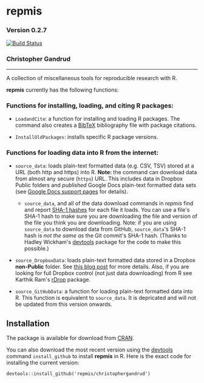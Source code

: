 repmis
===

### Version 0.2.7

[![Build Status](https://travis-ci.org/christophergandrud/repmis.png)](https://travis-ci.org/christophergandrud/repmis)

### Christopher Gandrud

---

A collection of miscellaneous tools for reproducible research with R.

**repmis** currently has the following functions:

### Functions for installing, loading, and citing R packages:

- `LoadandCite`: a function for installing and loading R packages. The command also creates a [BibTeX](http://en.wikipedia.org/wiki/BibTeX) bibliography file with package citations.

- `InstallOldPackages`: installs specific R package versions.

### Functions for loading data into R from the internet:

- `source_data`: loads plain-text formatted data (e.g. CSV, TSV) stored at a URL (both http and https) into R. **Note:** the command can download data from almost any secure (`https`) URL. This includes data in Dropbox Public folders and *published* Google Docs plain-text formatted data sets (see [Google Docs support pages](http://support.google.com/drive/bin/answer.py?hl=en&answer=37579) for details). 
    - `source_data`, and all of the data download commands in *repmis* find and report [SHA-1 hashes](http://en.wikipedia.org/wiki/SHA-1) for each file it loads. You can use a file's SHA-1 hash to make sure you are downloading the file and version of the file you think you are downloading. Note: if you are using `source_data` to download data from GitHub, `source_data`'s SHA-1 hash is *not the same as* the Git commit's SHA-1 hash. (Thanks to Hadley Wickham's [devtools](https://github.com/hadley/devtools) package for the code to make this possible.)

- `source_DropboxData`: loads plain-text formatted data stored in a Dropbox **non-Public** folder. See [this blog post](http://christophergandrud.blogspot.com/2013/04/dropbox-r-data.html) for more details. Also, if you are looking for full Dropbox control (not just data downloading) from R see Karthik Ram's [rDrop](https://github.com/karthikram/rDrop) package.

- `source_GitHubData`: a function for loading plain-text formatted data into R. This function is equivalent to `source_data`. It is depricated and will not be updated from this version onwards.

## Installation

The package is available for download from [CRAN](http://cran.r-project.org/web/packages/repmis/). 

You can also download the most recent version using the [devtools](https://github.com/hadley/devtools) command `install_github` to install **repmis** in R. Here is the exact code for installing the current version:

```{S}
devtools::install_github('repmis/christophergandrud')
```

